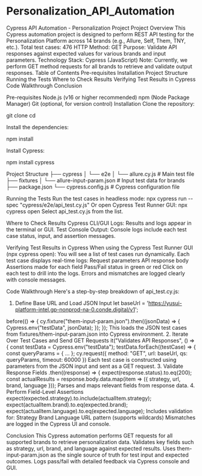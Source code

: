 # Personalization_API_Automation
Cypress API Automation - Personalization Project
Project Overview
This Cypress automation project is designed to perform REST API testing for the Personalization Platform across 14 brands (e.g., Allure, Self, Them, TNY, etc.).
Total test cases: 476
HTTP Method: GET
Purpose: Validate API responses against expected values for various brands and input parameters.
Technology Stack:
Cypress (JavaScript)
 Note: Currently, we perform GET method requests for all brands to retrieve and validate output responses.
Table of Contents
Pre-requisites
Installation
Project Structure
Running the Tests
Where to Check Results
Verifying Test Results in Cypress
Code Walkthrough
Conclusion

Pre-requisites
Node.js (v16 or higher recommended)
npm (Node Package Manager)
Git (optional, for version control)
Installation
Clone the repository:

git clone <your-repo-url>
cd <your-project-folder>

Install the dependencies:

npm install

Install Cypress:

npm install cypress

Project Structure
├── cypress
│   └── e2e
│       └── allure.cy.js         # Main test file
├── fixtures
│   └── allure-input-param.json      # Input test data for brands
├── package.json
└── cypress.config.js              # Cypress configuration file

Running the Tests
Run the test cases in headless mode:
npx cypress run --spec "cypress/e2e/api_test.cy.js"
Or open Cypress Test Runner GUI:
npx cypress open
Select api_test.cy.js from the list.

Where to Check Results
Cypress CLI/GUI Logs: Results and logs appear in the terminal or GUI.
Test Console Output: Console logs include each test case status, input, and assertion messages.

Verifying Test Results in Cypress
When using the Cypress Test Runner GUI (npx cypress open):
You will see a list of test cases run dynamically.
Each test case displays real-time logs:
Request parameters
API response body
Assertions made for each field
Pass/Fail status in green or red
Click on each test to drill into the logs.
Errors and mismatches are logged clearly with console messages.

Code Walkthrough
Here's a step-by-step breakdown of api_test.cy.js:
1. Define Base URL and Load JSON Input
let baseUrl = 'https://yusui-platform-intel.gp-nonprod-na-0.conde.digital/v1';

before(() => {
  cy.fixture("them-input-param.json").then((jsonData) => {
    Cypress.env("testData", jsonData);
  });
});
This loads the JSON test cases from fixtures/them-input-param.json into Cypress environment.
2. Iterate Over Test Cases and Send GET Requests
it("Validates API Responses", () => {
  const testData = Cypress.env("testData");
  testData.forEach((testCase) => {
    const queryParams = { ... };
    cy.request({ method: "GET", url: baseUrl, qs: queryParams, timeout: 60000 })
Each test case is constructed using parameters from the JSON input and sent as a GET request.
3. Validate Response Fields
.then((response) => {
  expect(response.status).to.eq(200);
  const actualResults = response.body.data.map(item => ({ strategy, url, brand, language }));
Parses and maps relevant fields from response data.
4. Perform Field-Level Assertions
expect(expected.strategy).to.include(actualItem.strategy);
expect(actualItem.brand).to.eq(expected.brand);
expect(actualItem.language).to.eq(expected.language);
Includes validation for:
Strategy
Brand
Language
URL pattern (supports wildcards)
Mismatches are logged in the Cypress UI and console.

Conclusion
This Cypress automation performs GET requests for all supported brands to retrieve personalization data.
Validates key fields such as strategy, url, brand, and language against expected results.
Uses them-input-param.json as the single source of truth for test input and expected outcomes.
Logs pass/fail with detailed feedback via Cypress console and GUI.


